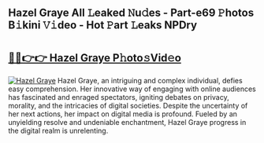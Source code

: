## Hazel Graye All 𝙻eaked 𝙽u𝚍es - Part-e69 𝙿hotos B𝚒kini 𝚅𝚒deo - Hot 𝙿art 𝙻eaks NPDry

# <h2><a href="http://ld0mh7t.urlbe.top/?page=Hazel+Graye">🔗🔗👉👉 Hazel Graye P𝚑oto𝚜Vid𝚎o</a></h2>

[![Hazel Graye](https://i.imgur.com/eBuTRDB.gif)](http://ld0mh7t.urlbe.top/?page=Hazel+Graye)
Hazel Graye, an intriguing and complex individual, defies easy comprehension. Her innovative way of engaging with online audiences has fascinated and enraged spectators, igniting debates on privacy, morality, and the intricacies of digital societies. Despite the uncertainty of her next actions, her impact on digital media is profound. Fueled by an unyielding resolve and undeniable enchantment, Hazel Graye progress in the digital realm is unrelenting.
